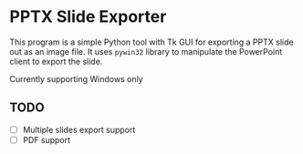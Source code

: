 # PPTX Slide Exporter

This program is a simple Python tool with Tk GUI for exporting a PPTX slide out as an image file. It uses `pywin32` library to manipulate the PowerPoint client to export the slide.

Currently supporting Windows only

## TODO

- [ ] Multiple slides export support
- [ ] PDF support